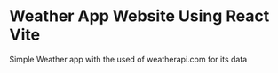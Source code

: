 # Weather App Website Using React Vite

Simple Weather app with the used of weatherapi.com for its data


